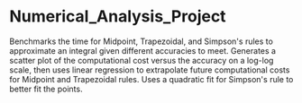 # Numerical_Analysis_Project
Benchmarks the time for Midpoint, Trapezoidal, and Simpson's rules to approximate an integral given different accuracies to meet.
Generates a scatter plot of the computational cost versus the accuracy on a log-log scale, then uses linear regression to extrapolate 
future computational costs for Midpoint and Trapezoidal rules. Uses a quadratic fit for Simpson's rule to better fit the points.
